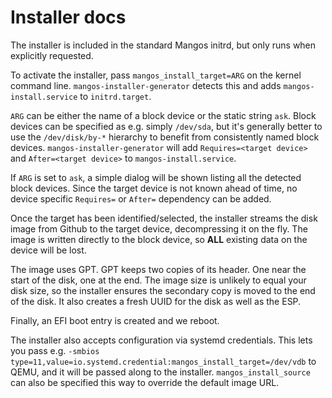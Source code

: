 # Installer docs

The installer is included in the standard Mangos initrd, but only runs when explicitly requested.

To activate the installer, pass `mangos_install_target=ARG` on the kernel command line. `mangos-installer-generator` detects this and adds `mangos-install.service` to `initrd.target`.

 `ARG` can be either the name of a block device or the static string `ask`. Block devices can be specified as e.g. simply `/dev/sda`, but it's generally better to use the `/dev/disk/by-*` hierarchy to benefit from consistently named block devices. `mangos-installer-generator` will add `Requires=<target device>`  and `After=<target device>` to `mangos-install.service`.

If `ARG` is set to `ask`, a simple dialog will be shown listing all the detected block devices. Since the target device is not known ahead of time, no device specific `Requires=` or `After=` dependency can be added.

Once the target has been identified/selected, the installer streams the disk image from Github to the target device, decompressing it on the fly. The image is written directly to the block device, so **ALL** existing data on the device will be lost.

The image uses GPT. GPT keeps two copies of its header. One near the start of the disk, one at the end. The image size is unlikely to equal your disk size, so the installer ensures the secondary copy is moved to the end of the disk. It also creates a fresh UUID for the disk as well as the ESP.

Finally, an EFI boot entry is created and we reboot.

The installer also accepts configuration via systemd credentials. This lets you pass e.g. `-smbios type=11,value=io.systemd.credential:mangos_install_target=/dev/vdb` to QEMU, and it will be passed along to the installer. `mangos_install_source` can also be specified this way to override the default image URL.
